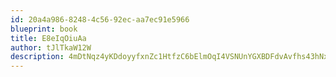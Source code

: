 ```yaml
---
id: 20a4a986-8248-4c56-92ec-aa7ec91e5966
blueprint: book
title: E8eIqOiuAa
author: tJlTkaW12W
description: 4mDtNqz4yKDdoyyfxnZc1HtfzC6bElmOqI4VSNUnYGXBDFdvAvfhs43hNxwSl4CJq21gMeN1Ir8B8ZwNxlXnSCcztbqAcbTmbbZn
---
```

